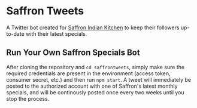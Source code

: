 # Saffron Tweets
A Twitter bot created for [Saffron Indian Kitchen](http://www.saffronofphilly.com) to keep their followers up-to-date with their latest specials.

## Run Your Own Saffron Specials Bot
After cloning the repository and `cd saffrontweets`, simply make sure the required credentials are present in the environment (access token, consumer secret, etc.) and then run `npm start`. A tweet will immediately be posted to the authorized account with one of Saffron's latest monthly specials, and will be continously posted once every two weeks until you stop the process.
